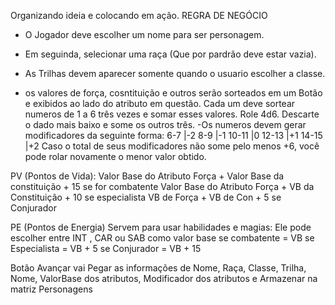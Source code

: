 Organizando ideia e colocando em ação.
REGRA DE NEGÓCIO 
- O Jogador deve escolher um nome para ser personagem.
- Em seguinda, selecionar uma raça (Que por pardrão deve estar vazia).
- As Trilhas devem aparecer somente quando o usuario escolher a classe. 

- os valores de força, cosntituição e outros serão sorteados em um Botão e exibidos ao lado do atributo em questão. Cada um deve sortear numeros de 1 a 6 três vezes e somar esses valores. Role 4d6. Descarte o dado mais baixo e some os outros três.
-Os numeros devem gerar modificadores da seguinte forma: 
6-7     |-2
8-9     |-1
10-11   |0
12-13   |+1
14-15   |+2
Caso o total de seus modificadores não some pelo menos +6, você pode rolar novamente o menor valor obtido.

PV (Pontos de Vida):
    Valor Base do Atributo Força + Valor Base da constituição + 15 se for combatente
    Valor Base do Atributo Força + VB da Constituição + 10 se especialista
    VB de Força + VB de Con + 5 se Conjurador

PE (Pontos de Energia) Servem para usar habilidades e magias:
    Ele pode escolher entre INT , CAR ou SAB como valor base
    se combatente = VB
    se Especialista = VB + 5
    se Conjurador = VB + 15

Botão Avançar vai Pegar as informações de Nome, Raça, Classe, Trilha, Nome, ValorBase dos atributos, Modificador dos atributos e Armazenar na matriz Personagens
